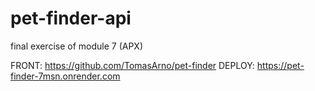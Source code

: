 # pet-finder-api
final exercise of module 7 (APX)

FRONT: https://github.com/TomasArno/pet-finder
DEPLOY: https://pet-finder-7msn.onrender.com
